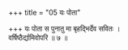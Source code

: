 +++
title = "05 यः पोता"

+++
यः पोता स पुनातु मा बृहद्भिर्देव सवितः ।  
वर्षिष्ठैर्द्यामिवोपरि ॥ ७ ॥